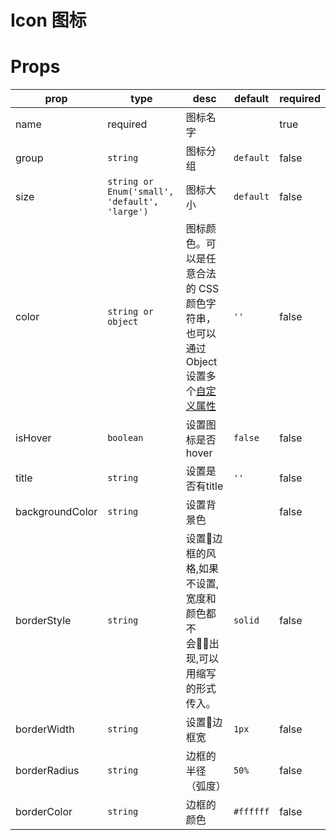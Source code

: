 # Icon 图标

# Props
| prop         | type                                               | desc    | default     | required
| ------------ | -------------------------------------------------- | ------------------------------------------------------------ | ----------- | --|
| name     | required | 图标名字   |    | true|
| group    | `string` | 图标分组   |  `default`  | false|
| size     | `string or Enum('small', 'default', 'large')` | 图标大小   |   `default` | false|
| color    | `string or object` | 图标颜色。可以是任意合法的 CSS 颜色字符串，也可以通过 Object 设置多个[自定义属性](https://developer.mozilla.org/en-US/docs/Web/CSS/Using_CSS_variables)   |  `''`  | false|
| isHover | `boolean` | 设置图标是否hover   |  `false`  | false|
| title | `string` | 设置是否有title   |  `''`  | false|
| backgroundColor | `string` | 设置背景色  |    | false|
| borderStyle | `string` | 设置边框的风格,如果不设置,宽度和颜色都不会出现,可以用缩写的形式传入。   | `solid`  | false|
| borderWidth | `string` | 设置边框宽  |  `1px`  | false|
| borderRadius | `string` | 边框的半径（弧度）   | `50%`   | false|
| borderColor | `string` | 边框的颜色  | `#ffffff`   | false|
